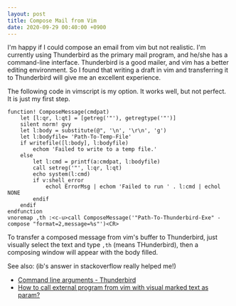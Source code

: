 ```yaml
---
layout: post
title: Compose Mail from Vim
date: 2020-09-29 00:40:00 +0900
---
```


I'm happy if I could compose an email from vim but not realistic. I'm currently using Thunderbird as the primary mail program, and he/she has a command-line interface. Thunderbird is a good mailer, and vim has a better editing environment. So I found that writing a draft in vim and transferring it to Thunderbird will give me an excellent experience.

The following code in vimscript is my option. It works well, but not perfect. It is just my first step.

```vimscript
function! ComposeMessage(cmdpat)
    let [l:qr, l:qt] = [getreg('"'), getregtype('"')] 
    silent norm! gvy
    let l:body = substitute(@", '\n', '\r\n', 'g')
    let l:bodyfile= 'Path-To-Temp-File'
    if writefile([l:body], l:bodyfile)
        echom 'Failed to write to a temp file.'
    else
        let l:cmd = printf(a:cmdpat, l:bodyfile)
        call setreg('"', l:qr, l:qt)
        echo system(l:cmd)
        if v:shell_error
            echol ErrorMsg | echom 'Failed to run ' . l:cmd | echol NONE
        endif
    endif
endfunction
vnoremap ,th :<c-u>call ComposeMessage('"Path-To-Thunderbird-Exe" -compose "format=2,message=%s"')<CR>
```

To transfer a composed message from vim's buffer to Thunderbird, just visually select the text and type `,th` (means THunderbird), then a composing window will appear with the body filled.

See also: (ib's answer in stackoverflow really helped me!)
- [Command line arguments - Thunderbird](http://kb.mozillazine.org/Command_line_arguments_(Thunderbird))
- [How to call external program from vim with visual marked text as param?](https://stackoverflow.com/questions/4192626/how-to-call-external-program-from-vim-with-visual-marked-text-as-param)
